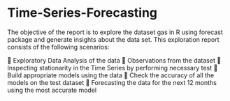 # Time-Series-Forecasting

The objective of the report is to explore the dataset gas in R using forecast package and
generate insights about the data set. This exploration report consists of the following
scenarios:

 Exploratory Data Analysis of the data
 Observations from the dataset
 Inspecting stationarity in the Time Series by performing necessary test
 Build appropriate models using the data
 Check the accuracy of all the models on the test dataset
 Forecasting the data for the next 12 months using the most accurate model
